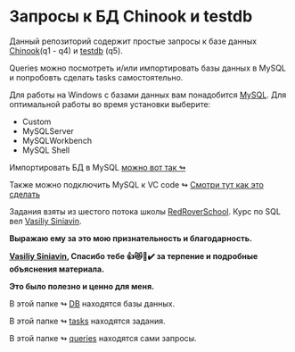 # Запросы к БД Chinook и testdb

Данный репозиторий содержит простые запросы к базе данных [Chinook](https://github.com/lerocha/chinook-database)(q1 - q4) и [testdb](DB/testdb.sql) (q5).

Queries можно посмотреть и/или импортировать базы данных в MySQL и попробовть сделать tasks самостоятельно.

Для работы на Windows с базами данных вам понадобится [MySQL](https://dev.mysql.com/downloads/mysql/).
Для оптимальной работы во время установки выберите:

 + Custom
 + MySQLServer
 + MySQLWorkbench
 + MySQL Shell

 Импортировать БД в MySQL [можно вот так ↬ ](https://code-boxx.com/import-sql-file-in-mysql/)


Также можно подключить MySQL к VC code ↬ [Смотри тут как это сделать](https://www.geeksforgeeks.org/how-to-connect-to-mysql-server-using-vs-code-and-fix-errors/)


Задания взяты из шестого потока школы [RedRoverSchool](https://github.com/RedRoverSchool). 
Курс по SQL вел [Vasiliy Siniavin](https://github.com/VasiliySiniavin). 

**Выражаю ему за это мою признательность и благодарность.**

**[Vasiliy Siniavin](https://www.linkedin.com/in/vasiliy-siniavin-2b4773227/), Спасибо тебе 👍😻💯✔️ за терпение и подробные объяснения материала.**

**Это было полезно и ценно для меня.**

В этой папке  ↬ [DB](/DB) находятся базы данных.

В этой папке  ↬ [tasks](/tasks) находятся задания.

В этой папке   ↬ [queries](/queries) находятся сами запросы.